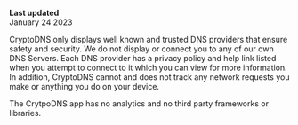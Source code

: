 **Last updated**  
January 24 2023

CryptoDNS only displays well known and trusted DNS providers that ensure safety and security. We do not display or connect you to any of our own DNS Servers. Each DNS provider has a privacy policy and help link listed when you attempt to connect to it which you can view for more information. In addition, CryptoDNS cannot and does not track any network requests you make or anything you do on your device. 

The CrytpoDNS app has no analytics and no third party frameworks or libraries.
